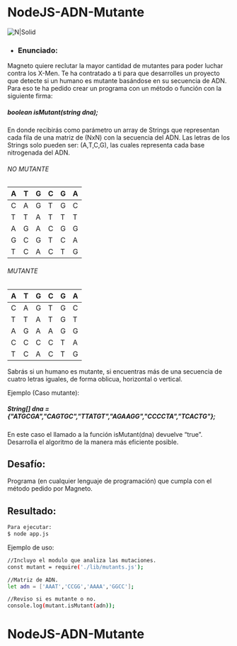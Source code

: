 # NodeJS-ADN-Mutante

![N|Solid](https://cdn1.lockerdomecdn.com/uploads/20f62ebf6c55abdb90df4ca43968f6dfbbeb1f9180a828d324a96327525042f9_large)

- ### Enunciado:
Magneto quiere reclutar la mayor cantidad de mutantes para poder luchar contra los X-Men.
Te ha contratado a ti para que desarrolles un proyecto que detecte si un humano es mutante basándose en su secuencia de ADN.
Para eso te ha pedido crear un programa con un método o función con la siguiente firma:

##### boolean isMutant(string dna);

En donde recibirás como parámetro un array de Strings que representan cada fila de una matriz de (NxN) con la secuencia del ADN. Las letras de los Strings solo pueden ser: (A,T,C,G), las cuales representa cada base nitrogenada del ADN.

###### NO MUTANTE

| A | T | G | C | G | A |
|---|---|---|---|---|---|
| C | A | G | T | G | C |
| T | T | A | T | T | T |
| A | G | A | C | G | G |
| G | C | G | T | C | A |
| T | C | A | C | T | G |

###### MUTANTE

| A | T | G | C | G | A |
|---|---|---|---|---|---|
| C | A | G | T | G | C |
| T | T | A | T | G | T |
| A | G | A | A | G | G |
| C | C | C | C | T | A |
| T | C | A | C | T | G |

Sabrás si un humano es mutante, si encuentras más de una secuencia de cuatro letras
iguales, de forma oblicua, horizontal o vertical.

Ejemplo (Caso mutante):

##### String[] dna = {"ATGCGA","CAGTGC","TTATGT","AGAAGG","CCCCTA","TCACTG"};

En este caso el llamado a la función isMutant(dna) devuelve “true”.
Desarrolla el algoritmo de la manera más eficiente posible.

## Desafío:

Programa (en cualquier lenguaje de programación) que cumpla con el método pedido por Magneto.

## Resultado:

```sh
Para ejecutar:
$ node app.js
```

Ejemplo de uso:
```sh
//Incluyo el modulo que analiza las mutaciones.
const mutant = require('./lib/mutants.js');

//Matriz de ADN.
let adn = ['AAAT','CCGG','AAAA','GGCC'];

//Reviso si es mutante o no.
console.log(mutant.isMutant(adn));
```
# NodeJS-ADN-Mutante
